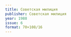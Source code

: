 ```yaml
---
title: Советская милиция
publisher: Советская милиция
year: 1988
issue: 6
format: 70×108/16
---
```

